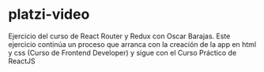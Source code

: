 # platzi-video
Ejercicio del curso de React Router y Redux con Oscar Barajas. Este ejercicio continúa un proceso que arranca con la creación de la app en html y css (Curso de Frontend Developer) y sigue con el Curso Práctico de ReactJS
